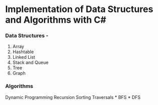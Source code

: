 # Implementation of Data Structures and Algorithms with C#
### Data Structures - 
  1. Array
  2. Hashtable
  3. Linked List
  4. Stack and Queue
  5. Tree
  6. Graph
  
  
### Algorithms
  Dynamic Programming
  Recursion
  Sorting
  Traversals
      * BFS
      * DFS

